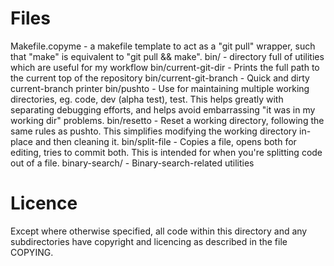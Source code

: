 # Files

Makefile.copyme - a makefile template to act as a "git pull" wrapper, such that
                  "make" is equivalent to "git pull && make".
bin/            - directory full of utilities which are useful for my workflow
bin/current-git-dir
                - Prints the full path to the current top of the repository
bin/current-git-branch
                - Quick and dirty current-branch printer
bin/pushto      - Use for maintaining multiple working directories, eg. code,
                  dev (alpha test), test. This helps greatly with separating
                  debugging efforts, and helps avoid embarrassing "it was in my
                  working dir" problems.
bin/resetto     - Reset a working directory, following the same rules as pushto.
                  This simplifies modifying the working directory in-place and
                  then cleaning it.
bin/split-file  - Copies a file, opens both for editing, tries to commit both.
									This is intended for when you're splitting code out of a file.
binary-search/  - Binary-search-related utilities

# Licence

Except where otherwise specified, all code within this directory and any subdirectories have copyright and licencing as described in the file COPYING.

